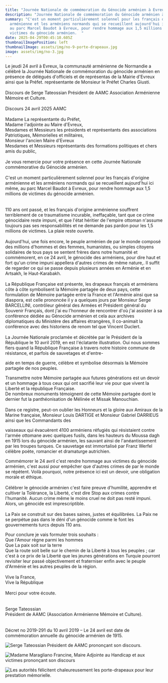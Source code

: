 ```yaml
---
title: "Journée Nationale de commémoration du Génocide arménien à Evreux "
description: "Journée Nationale de commémoration du Génocide arménien à Evreux "
summary: "C'est un moment particulièrement solennel pour les français d'origine
  arménienne et les arméniens normands qui se recueillent aujourd'hui ici même,
  au parc Marcel Baudot à Evreux, pour rendre hommage aux 1,5 millions de
  victimes du génocide arménien.  "
date: 2025-04-29T00:45:10.605Z
thumbnailImagePosition: left
thumbnailImage: assets/img/no-9-porte-drapeaux.jpg
image: assets/img/no-3.jpg
---
```

Le jeudi 24 avril à Evreux, la communauté arménienne de Normandie a célébré la Journée Nationale de commémoration du génocide arménien en présence de  délégués d'officiels et de représentas de la Mairie d'Evreux ainsi que la Préfet.  représentante de Monsieur le Préfet Charles Giusti. \
\
Discours de Serge Tateossian Président de AAMC Association Arménienne Mémoire et Culture. \
\
Discours 24 avril 2025 AAMC\
\
Madame La représentante du Préfet,\
Madame l'adjointe au Maire d'Evreux,\
Mesdames et Messieurs les présidents et représentants des associations Patriotiques, Mémorielles et militaires,\
Monsieur l'ancien Maire d'Evreux\
Mesdames et Messieurs représentants des formations politiques et chers amis du public,\
\
Je vous remercie pour votre présence en cette Journée Nationale commémorative du Génocide arménien.\
\
C'est un moment particulièrement solennel pour les français d'origine arménienne et les arméniens normands qui se recueillent aujourd'hui ici même, au parc Marcel Baudot à Evreux, pour rendre hommage aux 1,5 millions de victimes du génocide arménien.\
\
\
110 ans ont passé, et les français d'origine arménienne souffrent terriblement de ce traumatisme incurable, ineffaçable, tant que ce crime génocidaire reste impuni, et que l'état héritier de l'empire ottoman n'assume toujours pas ses responsabilités et ne demande pas pardon pour les 1,5 millions de victimes. La plaie reste ouverte.\
\
Aujourd'hui, une fois encore, le peuple arménien de par le monde composé des millions d'hommes et des femmes, humanistes, ou simples citoyens solidaires de tous pays se sentent frères dans notre humanité et commémorent, en ce 24 avril, le génocide des arméniens, pour dire haut et fort qu'un crime impuni appellera d'autres crimes de même nature,. Il suffit de regarder ce qui se passe depuis plusieurs années en Arménie et en Artsakh, le Haut-Karabakh.\
\
La République Française est présente, les drapeaux français et arméniens côte à côte symbolisent la Mémoire partagée de deux pays, cette formulation de Mémoire partagée entre la France et l'Arménie ainsi que sa diaspora, est celle prononcée il y a quelques jours par Monsieur Serge BARCELLINI, contrôleur général des Armées et Président général du Souvenir Français, dont j'ai eu l'honneur de rencontrer d'où j'ai assister à sa conférence dédiée au Génocide arménien et cela aux archives diplomatiques du Ministère des affaires étrangères, Il co-animait la conférence avec des historiens de renom tel que Vincent Duclert.\
\
La Journée Nationale proclamée et décrétée par le Président de la République le 10 avril 2019, en est l'éclatante illustration. Oui nous sommes fiers quand la République Française à travers notre histoire commune de résistance, et parfois de sauvetages et d'entre-

aide en temps de guerre, célèbre et symbolise désormais la Mémoire partagée de nos peuples.



Transmettre notre Mémoire partagée aux futures générations est un devoir et un hommage à tous ceux qui ont sacrifié leur vie pour que vivent la Liberté et la république Française.\
De nombreux monuments témoignent de cette Mémoire partagée dont le dernier fut la panthéonisation de Mélinée et Missak Manouchian.\
\
Dans ce registre, peut-on oublier les Honneurs et la gloire aux Amiraux de la Marine française, Monsieur Louis DARTIGE et Monsieur Gabriel DARRIEUS ainsi que les Commandants des

vaisseaux qui évacuèrent 4100 arméniens réfugiés qui résistaient contre l'armée ottomane avec quelques fusils, dans les hauteurs du Moussa dagh en 1915 lors du génocide arménien, les sauvant ainsi de l'anéantissement par les troupes turques. Ce sauvetage est immortalisé par Franz Werfel célèbre poète, romancier et dramaturge autrichien.





Commémorer le 24 avril c'est rendre hommage aux victimes du génocide arménien, c'est aussi pour empêcher que d'autres crimes de par le monde se répètent. Voilà pourquoi, notre présence ici est un devoir, une obligation morale et éthique.\
\
Célébrer le génocide arménien c'est faire preuve d'humilité, apprendre et cultiver la Tolérance, la Liberté, c'est dire Stop aux crimes contre l'humanité. Aucun crime même le moins cruel ne doit pas resté impuni. Alors, un génocide est imprescriptible.\
\
La Paix se construit sur des bases saines, justes et équilibrées. La Paix ne se perpétue pas dans le déni d'un génocide comme le font les gouvernements turcs depuis 110 ans.

Pour conclure je vais formuler trois souhaits :\
Que l'Amour règne parmi les hommes\
Que La paix soit sur la terre\
Que la route soit belle sur le chemin de la Liberté à tous les peuples ; car c'est à ce prix de la Liberté que les jeunes générations en Turquie pourront revisiter leur passé objectivement et fraterniser enfin avec le peuple d'Arménie et les autres peuples de la région.\
\
Vive la France,\
Vive la République\
\
Merci pour votre écoute.\
\
\
Serge Tateossian\
Président de AAMC (Association Arménienne Mémoire et Culture).\
\
\
Décret no 2019-291 du 10 avril 2019 – Le 24 avril est date de commémoration annuelle du génocide arménien de 1915.

![Serge Tateossian Président de AAMC prononçant son discours.  ](assets/img/no-7-serge.jpg)

![Madame Maragliano Francine, Maire Adjointe au Handicap et aux victimes prononçant son discours](assets/img/no-5-maragliano.jpg)

![Les autorités félicitent chaleureusement les porte-drapeaux pour leur prestation mémorielle. ](assets/img/no-1.jpg)